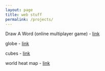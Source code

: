 ```yaml
---
layout: page
title: web stuff
permalink: /projects/
---
```


Draw A Word (online multiplayer game) - [link](http://drawaword.heroku.com)

globe - [link](./globes.html)

cubes - [link](./cubes.html)

world heat map - [link](./world.html)

